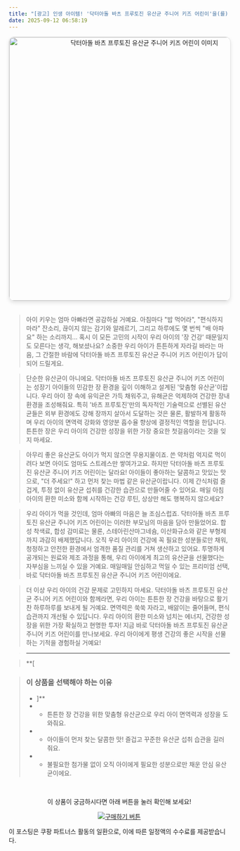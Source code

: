 ```yaml
---
title: "[광고] 인생 아이템! '닥터아돌 바츠 프루토진 유산균 주니어 키즈 어린이'을(를) 만나보세요."
date: 2025-09-12 06:58:19
---
```


<div align="center">
    <a href="https://link.coupang.com/re/AFFSDP?lptag=AF8916626&pageKey=8397724054&itemId=25043471934&vendorItemId=93098809968&traceid=V0-153-0a9a59d0d63e119a&requestid=20250912155757535093261335&token=31850C%7CGM" target="_blank">
        <img src="https://ads-partners.coupang.com/image1/4YH9Jbqtdfnj9Drf4V6bQ6Bqscbd4ioEo37dp49uO7KgPxRucBP2bcl2hAx97lrbxrjY1CfL9nx5ucEORAmt6X9we48vpyJtijoAkPYKLQ1aDBrH_MDDJ4LQlRTbigvjaJoZTpJByc0a1eDt7e5zk11EcC1HX7Ysr5yjrlEQvZbxDmlGk7P6X-0FL62eMvD5W_W1KMl5w1B7yeJ8nxcKQZhw0OoJZgIo9bQIMCqgY4m-1gVNvnCpAB1IT81zVQzX3o79xm8_pHw5X0OUOh5ETXs7A3GA" alt="닥터아돌 바츠 프루토진 유산균 주니어 키즈 어린이 이미지" width="600" style="max-width: 100%; height: auto; border-radius: 12px; border: 1px solid #e0e0e0; box-shadow: 0 4px 8px rgba(0,0,0,0.1);">
    </a>
</div>
<br>

> 아이 키우는 엄마 아빠라면 공감하실 거예요. 아침마다 "밥 먹어라", "편식하지 마라" 잔소리, 끊이지 않는 감기와 알레르기, 그리고 하루에도 몇 번씩 "배 아파요" 하는 소리까지... 혹시 이 모든 고민의 시작이 우리 아이의 '장 건강' 때문일지도 모른다는 생각, 해보셨나요? 소중한 우리 아이가 튼튼하게 자라길 바라는 마음, 그 간절한 바람에 닥터아돌 바츠 프루토진 유산균 주니어 키즈 어린이가 답이 되어 드릴게요.

> 단순한 유산균이 아니에요. 닥터아돌 바츠 프루토진 유산균 주니어 키즈 어린이는 성장기 아이들의 민감한 장 환경을 깊이 이해하고 설계된 '맞춤형 유산균'이랍니다. 우리 아이 장 속에 유익균은 가득 채워주고, 유해균은 억제하여 건강한 장내 환경을 조성해줘요. 특히 '바츠 프루토진'만의 독자적인 기술력으로 선별된 유산균들은 외부 환경에도 강해 장까지 살아서 도달하는 것은 물론, 활발하게 활동하며 우리 아이의 면역력 강화와 영양분 흡수율 향상에 결정적인 역할을 한답니다. 튼튼한 장은 우리 아이의 건강한 성장을 위한 가장 중요한 첫걸음이라는 것을 잊지 마세요.

> 아무리 좋은 유산균도 아이가 먹지 않으면 무용지물이죠. 쓴 약처럼 억지로 먹이려다 보면 아이도 엄마도 스트레스만 쌓여가고요. 하지만 닥터아돌 바츠 프루토진 유산균 주니어 키즈 어린이는 달라요! 아이들이 좋아하는 달콤하고 맛있는 맛으로, "더 주세요!" 하고 먼저 찾는 마법 같은 유산균이랍니다. 이제 간식처럼 즐겁게, 투정 없이 유산균 섭취를 건강한 습관으로 만들어줄 수 있어요. 매일 아침 아이의 환한 미소와 함께 시작하는 건강 루틴, 상상만 해도 행복하지 않으세요?

> 우리 아이가 먹을 것인데, 엄마 아빠의 마음은 늘 조심스럽죠. 닥터아돌 바츠 프루토진 유산균 주니어 키즈 어린이는 이러한 부모님의 마음을 담아 만들었어요. 합성 착색료, 합성 감미료는 물론, 스테아린산마그네슘, 이산화규소와 같은 부형제까지 과감히 배제했답니다. 오직 우리 아이의 건강에 꼭 필요한 성분들로만 채워, 청정하고 안전한 환경에서 엄격한 품질 관리를 거쳐 생산하고 있어요. 투명하게 공개되는 원료와 제조 과정을 통해, 우리 아이에게 최고의 유산균을 선물했다는 자부심을 느끼실 수 있을 거예요. 매일매일 안심하고 먹일 수 있는 프리미엄 선택, 바로 닥터아돌 바츠 프루토진 유산균 주니어 키즈 어린이에요.

> 더 이상 우리 아이의 건강 문제로 고민하지 마세요. 닥터아돌 바츠 프루토진 유산균 주니어 키즈 어린이와 함께라면, 우리 아이는 튼튼한 장 건강을 바탕으로 활기찬 하루하루를 보내게 될 거예요. 면역력은 쑥쑥 자라고, 배앓이는 줄어들며, 편식 습관까지 개선될 수 있답니다. 우리 아이의 환한 미소와 넘치는 에너지, 건강한 성장을 위한 가장 확실하고 현명한 투자! 지금 바로 닥터아돌 바츠 프루토진 유산균 주니어 키즈 어린이를 만나보세요. 우리 아이에게 평생 건강의 좋은 시작을 선물하는 기적을 경험하실 거예요!

> ---

> **[


> ### 이 상품을 선택해야 하는 이유
> - ]**
> - *   튼튼한 장 건강을 위한 맞춤형 유산균으로 우리 아이 면역력과 성장을 도와줘요.
> - *   아이들이 먼저 찾는 달콤한 맛! 즐겁고 꾸준한 유산균 섭취 습관을 길러줘요.
> - *   불필요한 첨가물 없이 오직 아이에게 필요한 성분으로만 채운 안심 유산균이에요.


<br>

<div align="center">
  <p>이 상품이 궁금하시다면 아래 버튼을 눌러 확인해 보세요!</p>
  <a href="https://link.coupang.com/re/AFFSDP?lptag=AF8916626&pageKey=8397724054&itemId=25043471934&vendorItemId=93098809968&traceid=V0-153-0a9a59d0d63e119a&requestid=20250912155757535093261335&token=31850C%7CGM" target="_blank">
    <img src="https://img.shields.io/badge/지금 바로 구매하기-FF5722?style=for-the-badge&logo=coupa&logoColor=white" alt="구매하기 버튼">
  </a>
</div>

이 포스팅은 쿠팡 파트너스 활동의 일환으로, 이에 따른 일정액의 수수료를 제공받습니다.
